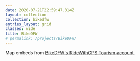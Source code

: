 ```yaml
---
date: 2020-07-21T22:59:47.314Z
layout: collection
collection: bikedfw
entries_layout: grid
classes: wide
title: BikeDFW
# permalink: /projects/BikeDFW/
---
```

Map embeds from [BikeDFW's RideWithGPS Tourism account](https://ridewithgps.com/organizations/5133-bikedfw).
